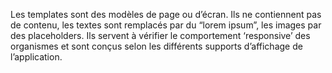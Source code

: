 Les templates sont des modèles de page ou d’écran. Ils ne contiennent pas de contenu, les textes sont remplacés par du “lorem ipsum”, les images par des placeholders. Ils servent à vérifier le comportement ‘responsive’ des organismes et sont conçus selon les différents supports d’affichage de l’application.
